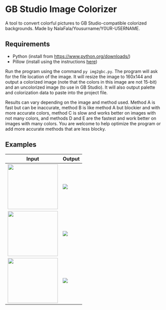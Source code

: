 # GB Studio Image Colorizer
A tool to convert colorful pictures to GB Studio-compatible colorized backgrounds. Made by NalaFala/Yousurname/Y0UR-U5ERNAME.

## Requirements
- Python (install from https://www.python.org/downloads/)
- Pillow (install using the instructions [here](https://pillow.readthedocs.io/en/stable/installation.html))

Run the program using the command `py img2gbc.py`. The program will ask for the file location of the image. It will resize the image to 160x144 and output a colorized image (note that the colors in this image are not 15-bit) and an uncolorized image (to use in GB Studio). It will also output palette and colorization data to paste into the project file.

Results can vary depending on the image and method used. Method A is fast but can be inaccurate, method B is like method A but blockier and with more accurate colors, method C is slow and works better on images with not many colors, and methods D and E are the fastest and work better on images with many colors. You are welcome to help optimize the program or add more accurate methods that are less blocky.

## Examples
|Input|Output|
|-----|------|
|<img width=160 height=144 src=https://user-images.githubusercontent.com/50276952/147837695-05bb5b77-e7f0-4cd7-b0d0-cee0caaa4d17.jpg>|![](https://user-images.githubusercontent.com/50276952/147837713-53bb4e7e-11f5-4cc5-b4f2-de576eccf92c.png)|
|<img width=160 height=144 src=https://user-images.githubusercontent.com/50276952/147837829-90f72eaf-1ea2-43c3-9379-592b7d3d2e20.jpg>|![](https://user-images.githubusercontent.com/50276952/147837843-982456b5-d1ce-4822-8217-97781eea0aba.png)|
|<img width=160 height=144 src=https://user-images.githubusercontent.com/50276952/147837914-b2c7356a-eec2-4b59-8c23-d5be244d3796.jpg>|![](https://user-images.githubusercontent.com/50276952/147837923-bca8c569-1df0-4fe0-ab11-fa833cac8a67.png)|
